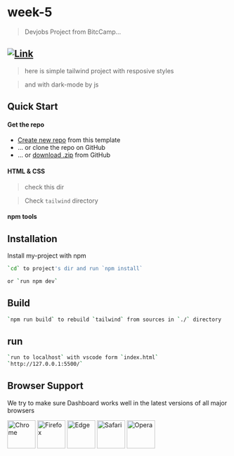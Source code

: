 # week-5
> Devjobs Project from BitcCamp...

## [![Link](https://img.shields.io/badge/<SITE>-<LINK>-<blue>)]([https://vaaakoo.github.io/week-5/](https://vaaakoo.github.io/Tic-Tac-Toe/))

> here is simple tailwind project with resposive styles


> and with dark-mode by js


## Quick Start 

#### Get the repo

* [Create new repo](https://github.com/vaaakoo/week-5) from this template
* &hellip; or clone the repo on GitHub
* &hellip; or [download .zip](https://github.com/vaaakoo/week-5/archive/refs/heads/master.zip) from GitHub

#### HTML & CSS

>check this dir 

>Check `tailwind` directory 

#### npm tools

## Installation
Install my-project with npm
```bash
`cd` to project's dir and run `npm install` 
```
```bash
or `run npm dev` 
```

## Build
```bash
`npm run build` to rebuild `tailwind` from sources in `./` directory
```
## run 
```bash
`run to localhost` with vscode form `index.html`
`http://127.0.0.1:5500/`
```

## Browser Support

We try to make sure Dashboard works well in the latest versions of all major browsers

<img src="https://justboil.me/images/browsers-svg/chrome.svg" width="64" height="64" alt="Chrome"> <img src="https://justboil.me/images/browsers-svg/firefox.svg" width="64" height="64" alt="Firefox"> <img src="https://justboil.me/images/browsers-svg/edge.svg" width="64" height="64" alt="Edge"> <img src="https://justboil.me/images/browsers-svg/safari.svg" width="64" height="64" alt="Safari"> <img src="https://justboil.me/images/browsers-svg/opera.svg" width="64" height="64" alt="Opera">



